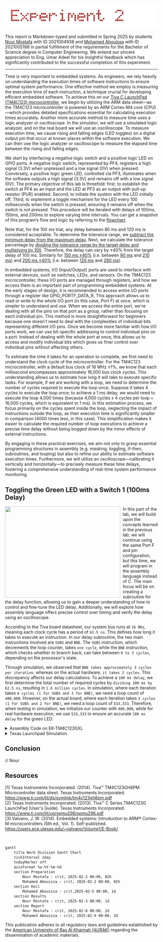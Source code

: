<p align="center">
  <img src="Photos/exp2.gif"/>
</p>

This report is Markdown-typed and submitted in Spring 2025 by students [Nour Mostafa](https://github.com/Nour-MK) with ID 2021004938 and [Mohamed Abouissa](https://github.com/Mohamed-Abouissa) with ID 2021005188 in partial fulfillment of the requirements for the Bachelor of Science degree in Computer Engineering. We extend our sincere appreciation to Eng. Umar Adeel for his insightful feedback which has significantly contributed to the successful completion of this experiment.

---

Time is very important to embedded systems. As engineers, we rely heavily on understanding the execution times of software instructions to ensure optimal system performance. One effective method we employ is measuring the execution time of each instruction, a technique crucial for developing efficient embedded software. To achieve this on our [Tiva C LaunchPad (TM4C123) microcontroller](Photos/TM4C123GXL.png), we begin by utilizing the ARM data sheet—as the TM4C123 microcontroller is powered by an ARM Cortex-M4 core (CPU)—which provides detailed specifications essential for calculating execution times accurately. Another more accurate method to measure time uses a logic analyzer or oscilloscope. In the simulator, we will use a simulated logic analyzer, and on the real board we will use an oscilloscope. To measure execution time, we cause rising and falling edges (LED toggles) on a digital output pin that occur at known places within the software execution. We can then use the logic analyzer or oscilloscope to measure the elapsed time between the rising and falling edges. 

We start by interfacing a negative logic switch and a positive logic LED on GPIO ports. A negative logic switch, represented by PF4, registers a high signal (3.3V) when unpressed and a low signal (0V) when pressed. Conversely, a positive logic green LED, controlled via PF3, illuminates when the software outputs a high signal (3.3V) and remains off with a low signal (0V). The primary objective of this lab is threefold: first, to establish the switch at PF4 as an input and the LED at PF3 as an output with pull-up resistor (PUR) enabled. Second, to initiate the system with the LED initially off. Third, to implement a toggle mechanism for the LED every 100 milliseconds when the switch is pressed, ensuring it remains off when the switch is not pressed. This procedure will be iterated with delays of 100ms, 150ms, and 200ms to explore varying time intervals. You can get a snapshot of this program’s flow and logic by referring to the [flowchart](Photos/flowchart.png).

Note that, for the 100 ms trial, any delay between 80 ms and 120 ms is considered acceptable. To determine the tolerance range, we [subtract the minimum delay from the maximum delay](Photos/tolerance-range.png). Next, we calculate the tolerance percentage by [dividing the tolerance range by the target delay and multiplying by 100](Photos/tolerance-percentage.png). Therefore, the delay can vary by ±40% from the target delay of 100 ms. Similarly for [150 ms ±40%](Photos/40%of150.png) (i.e. between [90 ms](Photos/150-40%.png) and [210 ms](Photos/150+40%.png)) and [200 ms ±40%](Photos/40%of200.png) (i.e. between [120 ms](Photos/200-40%.png) and [280 ms](Photos/200+40%.png)).

In embedded systems, I/O (Input/Output) ports are used to interface with external devices, such as switches, LEDs, and sensors. On the TM4C123 microcontroller, these I/O ports are managed through registers, and how we access them is an important part of programming embedded systems. At the early stages of design, it is recommended to access entire I/O ports through a register like GPIO_PORTF_DATA_R. This approach allows us to read or write to the whole I/O port (in this case, Port F) at once, which is simpler to understand and use. When we access the entire port, we're dealing with all the pins on that port as a group, rather than focusing on each individual pin. This method is more straightforward for beginners because one doesn't need to deal with the complexities of individual bits representing different I/O pins. Once we become more familiar with how I/O ports work, we can use bit-specific addressing to control individual pins on a port. Instead of dealing with the whole port at once, this allows us to access and modify individual bits which gives us finer control over individual pins without affecting others.

To estimate the time it takes for an operation to complete, we first need to understand the clock cycle of the microcontroller. For the TM4C123 microcontroller, with a default bus clock of 16 MHz ±1%, we know that each millisecond encompasses approximately 16,000 bus clock cycles. This understanding allows us to estimate how long it will take to execute specific tasks. For example, if we are working with a loop, we need to determine the number of cycles required to execute the loop once. Suppose it takes 4 cycles to execute the loop once; to achieve a 1 ms delay, we would need to execute the loop 4,000 times (because 4,000 cycles x 4 cycles per loop = 16,000 cycles, which is equivalent to 1 ms). In this estimation process, we focus primarily on the cycles spent inside the loop, neglecting the impact of instructions outside the loop, as their execution time is significantly smaller in comparison (4000 times less, in this case). This simplification makes it easier to calculate the required number of loop executions to achieve a precise time delay without being bogged down by the minor effects of external instructions.

By engaging in these practical exercises, we aim not only to grasp essential programming structures in assembly (e.g. masking, toggling, if-then, subroutines, and looping) but also to refine our ability to estimate software execution times. Furthermore, we will utilize an oscilloscope—calibrating it vertically and horizontally—to precisely measure these time delays, fostering a comprehensive understanding of real-time system performance monitoring.

## Toggling the Green LED with a Switch 1 (100ms Delay)

<img src="Photos/100delay.gif" width="380" height="300" align="left">
<img src="Photos/transparentpic.png" width="8" height="300" align="left">

In this part of the lab, we will build upon the concepts learned in the previous lab; we will continue using the same Port F and pin configuration, but this time, we will program in the assembly language instead of C. The main focus will be on creating a subroutine for the delay function, allowing us to gain a deeper understanding of how to control and fine-tune the LED delay. Additionally, we will explore how assembly language offers precise control over timing and verify the delay using an oscilloscope. 

According to the Tiva board datasheet, our system bus runs at `16 MHz`, meaning each clock cycle has a period of `62.5 ns`. This defines how long it takes to execute an instruction. In our delay subroutine, the two main instructions involved are `SUBS` and `BNE`. The `SUBS` instruction, which decrements the loop counter, takes `one cycle`, while the `BNE` instruction, which checks whether to branch back, can take between `0 to 3 cycles`, depending on the processor's state.

Through simulation, we observed that `BNE takes approximately 3 cycles per iteration`, whereas on the actual hardware, `it takes 2 cycles`. This discrepancy affects our delay calculations. To achieve a `100 ms delay`, we first determine the total number of required cycles by `dividing 100 ms by 62.5 ns`, resulting in `1.6 million cycles`. In simulation, where each iteration takes `4 cycles (1 for SUBS and 3 for BNE)`, we need a loop count of `400,000`. However, on the actual board, where each iteration takes `3 cycles (1 for SUBS and 2 for BNE)`, we need a loop count of `533,333`. Therefore, when testing in simulation, we initialize our counter with `400,000`, while for real hardware execution, we use `533,333` to ensure an accurate `100 ms delay` for the green LED.

<details>
  <summary>Assembly Code on EK-TM4C123GXL</summary>
<br>

```assembly
// Here we just saving the base address + offset for each register i will use 
// Port F have the base address 0x40025000 (TM4C123 Data Sheet, 659)

GPIO_PORTF_DATA_R       EQU   0x400253FC            // ???????
GPIO_PORTF_DIR_R        EQU   0x40025400            // (TM4C123 Data Sheet, 633)  
GPIO_PORTF_AFSEL_R      EQU   0x40025420            // (TM4C123 Data Sheet, 671)        
GPIO_PORTF_PUR_R        EQU   0x40025510            // (TM4C123 Data Sheet, 677)
GPIO_PORTF_DEN_R        EQU   0x4002551C            // (TM4C123 Data Sheet, 682)
GPIO_PORTF_AMSEL_R      EQU   0x40025528            // (TM4C123 Data Sheet, 687)
GPIO_PORTF_PCTL_R       EQU   0x4002552C            // (TM4C123 Data Sheet, 688)
SYSCTL_RCGCGPIO_R       EQU   0x400FE608            // (TM4C123 Data Sheet, 340)
                                                    //
        AREA    |.text|, CODE, READONLY, ALIGN=2    //
        THUMB                                       // ****************************
        EXPORT  Start                               //
Start                                               //
SWITCH  EQU 0x40025040                              //
LED     EQU 0x40025020                              //
                                                    //
                                                    // Activate clock for Port F
                                                    //
      LDR R1, =SYSCTL_RCGCGPIO_R                    //
      LDR R0, [R1]                                  //
      ORR R0, R0, #0x20                             // Clock for F you need to se the Last bit (OR with the Base address)(0010 0000)
      STR R0, [R1]                                  // (TM4C123 Data Sheet, 340)
      NOP                                           // NOP = No Opration
      NOP                                           // Allow time to finish activating
                                                    // No need to unlock PE2,PE3,PE4
                                                    // Disable analog functionality
      LDR R1, =GPIO_PORTF_AMSEL_R                   // (TM4C123 Data Sheet, 687)
      LDR R0, [R1]                                  //
      BIC R0, R0, #0x18                             // No analog functionality on  PF3,PF4 , BIC stand for Bit Clear so We clear PF3,PF4
      STR R0, [R1]                                  //
                                               	    //
                                                    // Configure as GPIO
      LDR R1, =GPIO_PORTF_PCTL_R                    // (TM4C123 Data Sheet, 688)
      LDR R0, [R1]                                  //
      LDR R2, =0x000FF000                           // Regular function on PF3,PF4
      BIC R0, R0, R2                                //
      STR R0, [R1]                                  // 
                                                    //
                                                    // Set direction register
      LDR R1, =GPIO_PORTF_DIR_R                     //
      LDR R0, [R1]                                  // (TM4C123 Data Sheet, 633)
      ORR R0, R0, #0x08                             // Output on PF3  set bit PF3
      BIC R0, R0, #0x10                             // Input on PF4   set bit PF4
      STR R0, [R1]                                  // 
                                                    // Regular port function
      LDR R1, =GPIO_PORTF_AFSEL_R                   // (TM4C123 Data Sheet, 671)
      LDR R0, [R1]                                  //
      BIC R0, R0, #0x18                             // GPIO on PF3,PF4 set bit PF3 and PF4
      STR R0, [R1]                                  // 
	                                            //
      LDR R1, =GPIO_PORTF_PUR_R                     // (TM4C123 Data Sheet, 677)
      LDR R0, [R1]                                  //
      ORR R0, R0, #0x10                             // Enable pullup on PF4 so sit PF4
      STR R0, [R1]                                  //
                                                    // Enable digital port
      LDR R1, =GPIO_PORTF_DEN_R                     // (TM4C123 Data Sheet, 682)
      LDR R0, [R1]                                  //
      ORR R0, R0, #0x18                             // Enable data on PF3,PF4 set bit PF3 and PF4
      STR R0, [R1]                                  //
	                                            //
      LDR R1,=SWITCH                                // R1 = PF4, 0x40025040   
      LDR R2,=LED                                   // R2 = PF3, 0x40025020    
	                                            //
						    //
						    // *************************
clear MOV  R0,#00                                   // LED off
      STR  R0,[R2]                                  //
	                                            //
loop  BL   Delay                                    // 100 ms
      LDR  R0,[R1]                                  // R0 = PF4, 0x00,0x10
      ANDS R0,#0x10                                 //
      BNE  clear                                    // LED off if switch not pressed
      LDR  R0,[R2]                                  //
      EOR  R0,R0,#0x08                              // toggle
      STR  R0,[R2]                                  // if switch pressed
      B    loop                                     // *************************
	                                            //
						    //
						    //
                                                    // 
						    // 4 cycles in simulation, 3 on the real board
Delay LDR  R0,=400000                               // 
wait  SUBS R0,#1                                    // 
      BNE  wait                                     //
      BX   LR                                       //
                                                    //
                                                    //
    ALIGN                                           // Make sure the end of this section is aligned *******************
    END                                             // End of file
```

Configuring a register in assembly typically follows three main steps. First, we load the base address of the register into a general-purpose register. For example, to enable the system clock for GPIO, we load the base address of `SYSCTL_RCGCGPIO_R` into `R1`, then retrieve the value stored at that address into R0 using the `LDR` instruction.

Next, we modify the necessary bits based on whether we need to set or clear specific values. To set a bit, we use the `ORR (bitwise OR)` instruction, while to clear a bit, we use `BIC (bit clear)`. For instance, to enable Port F, we apply `ORR R0, R0, #0x20`, which ensures that bit 5 is set while leaving other bits unchanged.

Finally, we store the updated value back into the register using the `STR` instruction. This writes the modified data in R0 back to the memory address stored in `R1`, ensuring the configuration takes effect. By following this structured approach, we can effectively configure hardware registers in assembly language.

</details>

<details>
  <summary>Texas Launchpad Simulation</summary>	
<br>

<p align="center">
  <img src="Photos/launchpad100delaynotpressed.png" style="width: 49%; height: 300px;" title="Green LED is Off" /> <img src="Photos/launchpad100delaypressed.png" style="width: 49%; height: 300px;" title="Green LED is On" />
</p>

In the left image, we can see that no switch is pressed on the LaunchPad, causing the green LED to remain off. The oscilloscope reading above confirms this, showing the switch signal at 1 `(active low)`, which indicates that it is not pressed, while the LED signal remains at 0.

In the right image, when the switch is pressed, its signal transitions to 0, indicating activation. As a result, we observe the LED toggling on and off. By analyzing the oscilloscope waveform, we can measure the time between consecutive ON states, which is approximately `0.100 seconds (100 ms)`, confirming the expected delay. However, slight variations in the timing occur due to the uncertainty of whether the BNE (branch if not equal) instruction takes the branch or not, meaning each iteration does not always take exactly 4 cycles. This variability accounts for the minor fluctuations in the measured delay.
	
</details>

## Conclusion

// Nour

## Resources

[1] Texas Instruments Incorporated. (2014). Tiva™ TM4C123GH6PM Microcontroller data sheet. Texas Instruments Incorporated. <br> https://www.ti.com/lit/ds/symlink/tm4c123gh6pm.pdf  
[2] Texas Instruments Incorporated. (2013). Tiva™ C Series TM4C123G LaunchPad (User's Guide). Texas Instruments Incorporated. <br>  https://www.ti.com/lit/ug/spmu296/spmu296.pdf  
[3] Valvano, J. W. (2014). Embedded systems: Introduction to ARM® Cortex-M microcontrollers (5th ed., Vol. 1). Self-published. <br> https://users.ece.utexas.edu/~valvano/Volume1/E-Book/   


<br>

```mermaid
gantt
    title Work Division Gantt Chart
    tickInterval 1day
    todayMarker off
    axisFormat %a-%Y-%m-%d
    section Preparation         
        Nour Mostafa : crit, 2025-02-2 00:00, 02h
        Mohamed Abouissa : crit, 2025-02-2 00:00, 02h
    section Keil         
        Mohamed Abouissa : crit,2025-02-5 00:00, 1d
    section Results       
        Nour Mostafa : crit, 2025-02-3 00:00, 1d
    section Report
        Nour Mostafa : crit, 2025-02-6 00:00, 2d
        Mohamed Abouissa : crit, 2025-02-9 00:00, 2d
```

This publication adheres to all regulatory laws and guidelines established by the [American University of Ras Al Khaimah (AURAK)](https://aurak.ac.ae/) regarding the dissemination of academic materials.





